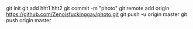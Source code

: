 git init
     git add hht1 hht2 
     git commit -m "photo"
     git remote add origin https://github.com/Zenoisfuckinggay/photo.git
     git push -u origin master
     git push origin master  
